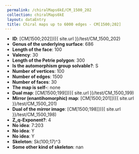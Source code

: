 ```yaml
--- 
 permalink: /chiralMaps6kE/CM_1500_202 
 collection: chiralMaps6kE
 layout: dataEntry
 title: Chiral maps up to 6000 edges - CM[1500;202]
---
```


- **ID**: [CM[1500;202]]({{ site.url }}/test/CM_1500_202)
- **Genus of the underlying surface**: 686
- **Length of the face**: 100
- **Valency**: 30
- **Length of the Petrie polygon**: 300
- **Is the automorphism group solvable?**: S
- **Number of vertices**: 100
- **Number of edges**: 1500
- **Number of faces**: 30
- **The map is self-**: none
- **Dual map**: [CM[1500;199]]({{ site.url }}/test/CM_1500_199)
- **Mirror (enantihomorphic) map**: [CM[1500;201]]({{ site.url }}/test/CM_1500_201)
- **Dual of the mirror image**: [CM[1500;198]]({{ site.url }}/test/CM_1500_198)
- **Z_q-Exponent?**: 4
- **No idea**:  7:203
- **No idea**: Y
- **No idea**: Y
- **Skeleton**: Sk(100;17)^3
- **Some other kind of skeleton**: nan
